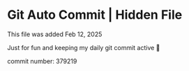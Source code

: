 # Git Auto Commit | Hidden File

This file was added Feb 12, 2025

Just for fun and keeping my daily git commit active 🤪

commit number: 379219
